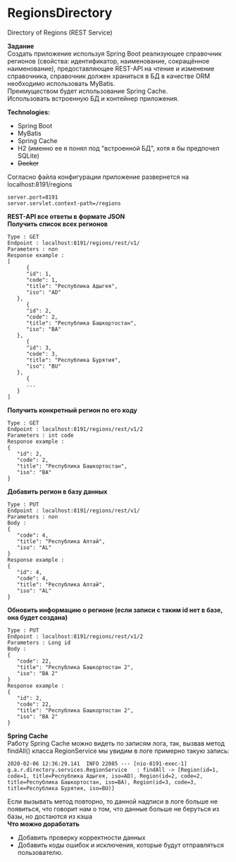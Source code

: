 # RegionsDirectory
Directory of Regions (REST Service)

**Задание**  
Создать приложение используя Spring Boot реализующее справочник регионов (свойства: идентификатор, наименование, сокращённое наименование), предоставляющее REST-API на чтение и изменение справочника, справочник должен храниться в БД в качестве ORM необходимо использовать MyBatis.  
Преимуществом будет использование Spring Cache.  
Использовать встроенную БД и контейнер приложения.  

**Technologies:**
* Spring Boot  
* MyBatis  
* Spring Cache  
* H2 (именно ее я понял под "встроенной БД", хотя я бы  предпочел SQLite)  
* ~~Docker~~  

Согласно файла конфигурации приложение развернется на localhost:8191/regions
```
server.port=8191
server.servlet.context-path=/regions
```

**REST-API все ответы в формате JSON**  
**Получить список всех регионов**  
```
Type : GET
Endpoint : localhost:8191/regions/rest/v1/ 
Parameters : non
Response example : 
[
      {
      "id": 1,
      "code": 1,
      "title": "Республика Адыгея",
      "iso": "AD"
   },
      {
      "id": 2,
      "code": 2,
      "title": "Республика Башкортостан",
      "iso": "BA"
   },
      {
      "id": 3,
      "code": 3,
      "title": "Республика Бурятия",
      "iso": "BU"
   },
      {
      ...
   } 
]
```
**Получить конкретный регион по его коду**  
```
Type : GET
Endpoint : localhost:8191/regions/rest/v1/2
Parameters : int code 
Response example : 
{
   "id": 2,
   "code": 2,
   "title": "Республика Башкортостан",
   "iso": "BA"
}
```  
**Добавить регион в базу данных**  
```
Type : PUT
Endpoint : localhost:8191/regions/rest/v1/
Parameters : non
Body : 
{ 
   "code": 4,
   "title": "Республика Алтай",
   "iso": "AL"
}
Response example : 
{
   "id": 4,
   "code": 4,
   "title": "Республика Алтай",
   "iso": "AL"
}
```
**Обновить информацию о регионе (если записи с таким id нет в базе, она будет создана)**  
```
Type : PUT
Endpoint : localhost:8191/regions/rest/v1/2
Parameters : Long id
Body : 
{
   "code": 22,
   "title": "Республика Башкортостан 2",
   "iso": "BA 2"
}
Response example : 
{
   "id": 2,
   "code": 22,
   "title": "Республика Башкортостан 2",
   "iso": "BA 2"
}
```

**Spring Cache**  
Работу Spring Cache можно видеть по записям лога, так, вызвав метод findAll() класса RegionService мы увидим в логе примерно такую запись:
``` 
2020-02-06 12:36:29.141  INFO 22085 --- [nio-8191-exec-1] g.a.r.directory.services.RegionService   : findAll -> [Region(id=1, code=1, title=Республика Адыгея, iso=AD), Region(id=2, code=2, title=Республика Башкортостан, iso=BA), Region(id=3, code=3, title=Республика Бурятия, iso=BU)]
```  
Если вызывать метод повторно, то данной надписи в логе больше не появиться, что говорит нам о том, что данные больше не беруться из базы, но достаются из кэша  
**Что можно доработать**  
* Добавить проверку корректности данных  
* Добавить коды ошибок и исключения, которые будут отправляться пользователю.
